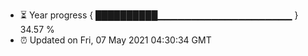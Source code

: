 - ⏳ Year progress { ██████████▁▁▁▁▁▁▁▁▁▁▁▁▁▁▁▁▁▁▁▁ } 34.57 %
- ⏰ Updated on Fri, 07 May 2021 04:30:34 GMT

